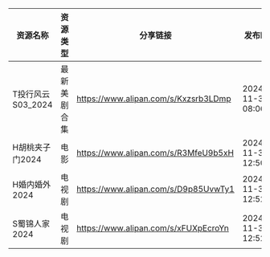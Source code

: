 | 资源名称          | 资源类型   | 分享链接                                 | 发布时间                |
| ------------- | ------ | ------------------------------------ | ------------------- |
| T投行风云S03_2024 | 最新美剧合集 | https://www.alipan.com/s/Kxzsrb3LDmp | 2024-11-30 08:06:08 |
| H胡桃夹子门2024    | 电影     | https://www.alipan.com/s/R3MfeU9b5xH | 2024-11-30 12:50:10 |
| H婚内婚外2024     | 电视剧    | https://www.alipan.com/s/D9p85UvwTy1 | 2024-11-30 12:52:11 |
| S蜀锦人家2024     | 电视剧    | https://www.alipan.com/s/xFUXpEcroYn | 2024-11-30 12:52:09 |
